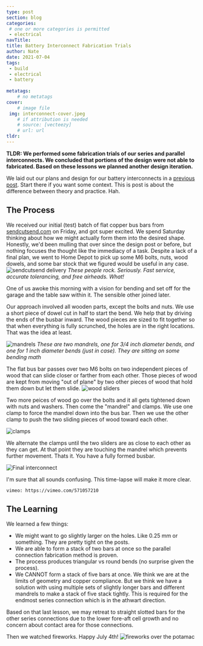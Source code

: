 ```yaml
---
type: post
section: blog
categories: 
 # one or more categories is permitted
 - electrical
navTitle: 
title: Battery Interconnect Fabrication Trials
author: Nate
date: 2021-07-04
tags:
 - build
 - electrical
 - battery
 
metatags:
	# no metatags
cover: 
	# image file
 img: interconnect-cover.jpeg
	# if attribution is needed
	# source: [vecteezy]
	# url: url
tldr:
---
```

**TLDR: We performed some fabrication trials of our series and parallel interconnects.  We concluded that portions of the design were not able to fabricated.  Based on these lessons we planned another design iteration.**<!--excerpt-->

We laid out our plans and design for our battery interconnects in a [previous post](/blog/2021-6-26-battery-interconnect-design/battery-interconnect-design).  Start there if you want some context.  This is post is about the difference between theory and practice.  Hah.  

## The Process

We received our initial (test) batch of flat copper bus bars from [sendcutsend.com](http://sendcutsend.com) on Friday, and got super excited.  We spend Saturday thinking about how we might actually form them into the desired shape.  Honestly, we'd been mulling that over since the design post or before, but nothing focuses the thought like the immediacy of a task.  Despite a lack of a final plan, we went to Home Depot to pick up some M6 bolts, nuts, wood dowels, and some bar stock that we figured would be useful in any case.
![sendcutsend delivery](sendcutsend.jpeg)
_These people rock.  Seriously.  Fast service, accurate tolerancing, and free airheads.  What!_

One of us awoke this morning with a vision for bending and set off for the garage and the table saw within it.  The sensible other joined later.

Our approach involved all wooden parts, except the bolts and nuts.  We use a short piece of dowel cut in half to start the bend.  We help that by driving the ends of the busbar inward.  The wood pieces are sized to fit together so that when everything is fully scrunched, the holes are in the right locations.  That was the idea at least.

![mandrels](mandrels.jpeg)
_These are two mandrels, one for 3/4 inch diameter bends, and one for 1 inch diameter bends (just in case).  They are sitting on some bending math_

The flat bus bar passes over two M6 bolts on two independent pieces of wood that can slide closer or farther from each other.  Those pieces of wood are kept from moving "out of plane" by two other pieces of wood that hold them down but let them slide.
![wood sliders](wood-bolt.jpeg)

Two more peices of wood go over the bolts and it all gets tightened down with nuts and washers.  Then come the "mandrel" and clamps.  We use one clamp to force the mandrel down into the bus bar.  Then we use the other clamp to push the two sliding pieces of wood toward each other.

![clamps](clamps.jpeg)

We alternate the clamps until the two sliders are as close to each other as they can get.  At that point they are touching the mandrel which prevents further movement.  Thats it.  You have a fully formed busbar.  

![Final interconnect](interconnect-installed.jpeg)

I'm sure that all sounds confusing.  This time-lapse will make it more clear.

`vimeo: https://vimeo.com/571057210`

## The Learning

We learned a few things:

- We might want to go slightly larger on the holes.  Like 0.25 mm or something.  They are pretty tight on the posts.
- We are able to form a stack of two bars at once so the parallel connection fabrication method is proven.
- The process produces triangular vs round bends (no surprise given the process).
- We CANNOT form a stack of five bars at once.  We think we are at the limits of geometry and copper compliance.  But we think we have a solution with using multiple sets of slightly longer bars and different mandrels to make a stack of five stack tightly.  This is required for the endmost series connection which is in the athwart direction.

Based on that last lesson, we may retreat to straight slotted bars for the other series connections due to the lower fore-aft cell growth and no concern about contact area for those connections.

Then we watched fireworks.  Happy July 4th!
![fireworks over the potamac](fireworks.jpg)
